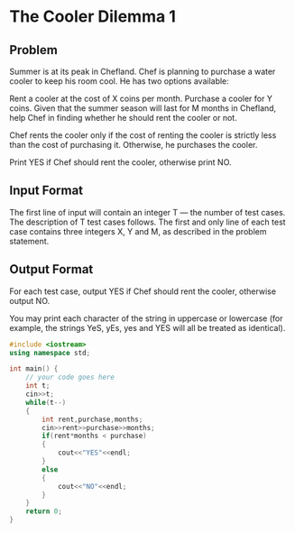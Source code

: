 # The Cooler Dilemma 1
## Problem
Summer is at its peak in Chefland. Chef is planning to purchase a water cooler to keep his room cool. He has two options available:

Rent a cooler at the cost of X coins per month.
Purchase a cooler for Y coins.
Given that the summer season will last for M months in Chefland, help Chef in finding whether he should rent the cooler or not.

Chef rents the cooler only if the cost of renting the cooler is strictly less than the cost of purchasing it. Otherwise, he purchases the cooler.

Print YES if Chef should rent the cooler, otherwise print NO.

## Input Format
The first line of input will contain an integer T — the number of test cases. The description of T test cases follows.
The first and only line of each test case contains three integers X, Y and M, as described in the problem statement.
## Output Format
For each test case, output YES if Chef should rent the cooler, otherwise output NO.

You may print each character of the string in uppercase or lowercase (for example, the strings YeS, yEs, yes and YES will all be treated as identical).

```cpp
#include <iostream>
using namespace std;

int main() {
	// your code goes here
	int t;
	cin>>t;
	while(t--)
	{
	    int rent,purchase,months;
	    cin>>rent>>purchase>>months;
	    if(rent*months < purchase)
	    {
	        cout<<"YES"<<endl;
	    }
	    else
	    {
	        cout<<"NO"<<endl;
	    }
	}
	return 0;
}
```